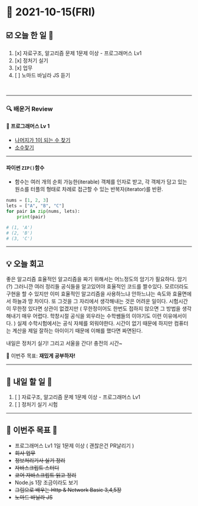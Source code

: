 # 📆 2021-10-15(FRI)
## ☑️ 오늘 한 일 📑
1. [x] 자료구조, 알고리즘 문제 1문제 이상 - 프로그래머스 Lv1
2. [x] 정처기 실기
3. [x] 업무
4. [ ] 노마드 바닐라 JS 듣기 
<br>

***

### 🔍️ 배운거 Review 

#### 🌈 프로그래머스 Lv 1 
- [나머지가 1이 되는 수 찾기](https://github.com/Kyuwon53/Python-algorithm/tree/main/programmers/Level1/%EB%82%98%EB%A8%B8%EC%A7%80%EA%B0%80%201%EC%9D%B4%20%EB%90%98%EB%8A%94%20%EC%88%98%20%EC%B0%BE%EA%B8%B0)
- [소수찾기](https://github.com/Kyuwon53/Python-algorithm/tree/main/programmers/Level1/%EC%86%8C%EC%88%98%EC%B0%BE%EA%B8%B0)

***

#### 파이썬 `ZIP()`함수
- 함수는 여러 개의 순회 가능한(iterable) 객체를 인자로 받고, 각 객체가 담고 있는 원소를 터플의 형태로 차례로 접근할 수 있는 반복자(iterator)를 반환.
```python
nums = [1, 2, 3]
lets = ["A", "B", "C"]
for pair in zip(nums, lets):
    print(pair)

# (1, 'A')
# (2, 'B')
# (3, 'C')
```

***

## 💡  오늘  회고 

좋은 알고리즘 효율적인 알고리즘을 짜기 위해서는 어느정도의 암기가 필요하다. 암기(?) 그러니깐 여러 정리들 공식들을 알고있어야 효율적인 코드를 짤수있다. 
모르더라도 구현을 할 수 있지만 이미 효율적인 알고리즘을 사용하느냐 안하느냐는 속도와 효율면에서 하늘과 땅 차이다. 또 그것을 그 자리에서 
생각해내는 것은 어려운 일이다. 시험시간이 무한정 있다면 상관이 없겠지만 ( 무한정이어도 한번도 접하지 않으면 그 방법을 생각해내기 매우 어렵다. 
학창시절 공식을 외우라는 수학쌤들의 이야기도 이런 이유에서이다. ) 실제 수학시험에서는 공식 자체를 외워야한다. 시간이 없기 때문에 하지만 
컴퓨터는 계산을 제일 잘하는 아이이기 때문에 이해를 했다면 짜면된다. 

내일은 정처기 실기! 그리고 서울을 간다! 충전의 시간~

🎯 이번주 목표: **재밌게 공부하자!** 

***

## 🎯 내일 할 일 🎯
1. [ ] 자료구조, 알고리즘 문제 1문제 이상 - 프로그래머스 Lv1
2. [ ] 정처기 실기 시험

***
## 🏁 이번주 목표 🏁 
- 프로그래머스 Lv1 1일 1문제 이상 ( 괜찮은건 PR날리기 )
- ~~회사 업무~~ 
- ~~정보처리기사 실기 정리~~
- ~~자바스크립트 스터디~~ 
- ~~코어 자바스크립트 읽고 정리~~
- Node.js 1장 조금이라도 보기 
- ~~그림으로 배우는 Http & Network Basic 3,4,5장~~
- ~~노마드 바닐라 JS~~ 